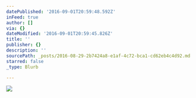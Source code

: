 ```yaml
---
datePublished: '2016-09-01T20:59:48.592Z'
inFeed: true
author: []
via: {}
dateModified: '2016-09-01T20:59:45.826Z'
title: ''
publisher: {}
description: ''
sourcePath: _posts/2016-08-29-2b7424a8-e1af-4c72-bca1-cd62eb4c4d92.md
starred: false
_type: Blurb

---
```

![](https://the-grid-user-content.s3-us-west-2.amazonaws.com/74e5d7cf-24df-40c9-93cb-f5ae6965b930.jpg)